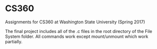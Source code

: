 # CS360
Assignments for CS360 at Washington State University (Spring 2017)

The final project includes all of the .c files in the root directory of the File System folder. All commands work except mount/unmount which work partially.

